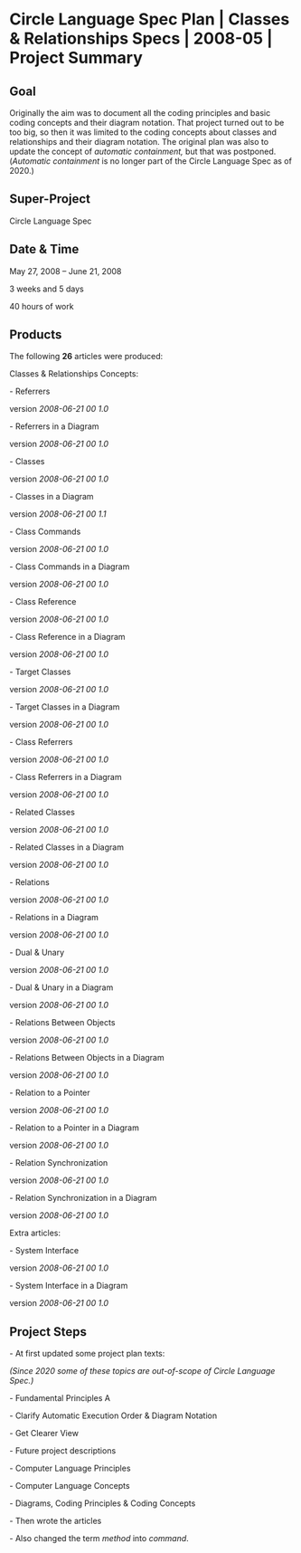 ﻿Circle Language Spec Plan | Classes & Relationships Specs | 2008-05 | Project Summary
===================================================================================


Goal
----

Originally the aim was to document all the coding principles and basic coding concepts and their diagram notation. That project turned out to be too big, so then it was limited to the coding concepts about classes and relationships and their diagram notation. The original plan was also to update the concept of *automatic containment,* but that was postponed. (*Automatic containment* is no longer part of the Circle Language Spec as of 2020.)


Super-Project
-------------

Circle Language Spec


Date & Time
-----------

May 27, 2008 – June 21, 2008

3 weeks and 5 days

40 hours of work


Products
--------

The following __26__ articles were produced:

Classes & Relationships Concepts:

\- Referrers

version  *2008-06-21 00  1.0*

\- Referrers in a Diagram

version  *2008-06-21 00  1.0*

\- Classes

version  *2008-06-21 00  1.0*

\- Classes in a Diagram

version  *2008-06-21 00  1.1*

\- Class Commands

version  *2008-06-21 00  1.0*

\- Class Commands in a Diagram

version  *2008-06-21 00  1.0*

\- Class Reference

version  *2008-06-21 00  1.0*

\- Class Reference in a Diagram

version  *2008-06-21 00  1.0*

\- Target Classes

version  *2008-06-21 00  1.0*

\- Target Classes in a Diagram

version  *2008-06-21 00  1.0*

\- Class Referrers

version  *2008-06-21 00  1.0*

\- Class Referrers in a Diagram

version  *2008-06-21 00  1.0*

\- Related Classes

version  *2008-06-21 00  1.0*

\- Related Classes in a Diagram

version  *2008-06-21 00  1.0*

\- Relations

version  *2008-06-21 00  1.0*

\- Relations in a Diagram

version  *2008-06-21 00  1.0*

\- Dual & Unary

version  *2008-06-21 00  1.0*

\- Dual & Unary in a Diagram

version  *2008-06-21 00  1.0*

\- Relations Between Objects

version  *2008-06-21 00  1.0*

\- Relations Between Objects in a Diagram

version  *2008-06-21 00  1.0*

\- Relation to a Pointer

version  *2008-06-21 00  1.0*

\- Relation to a Pointer in a Diagram

version  *2008-06-21 00  1.0*

\- Relation Synchronization

version  *2008-06-21 00  1.0*

\- Relation Synchronization in a Diagram

version  *2008-06-21 00  1.0*

Extra articles:

\- System Interface

version  *2008-06-21 00  1.0*

\- System Interface in a Diagram

version  *2008-06-21 00  1.0*


Project Steps
-------------

\- At first updated some project plan texts:

*(Since 2020 some of these topics are out-of-scope of Circle Language Spec.)*

\- Fundamental Principles A 

\- Clarify Automatic Execution Order & Diagram Notation

\- Get Clearer View

\- Future project descriptions

\- Computer Language Principles

\- Computer Language Concepts

\- Diagrams, Coding Principles & Coding Concepts

\- Then wrote the articles

\- Also changed the term *method* into *command*.

